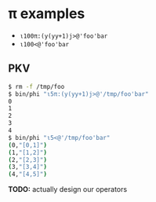 # π examples
+ `ι100π:(y(yy+1)j>@'foo'bar`
+ `ι100<@'foo'bar`


## PKV
```bash
$ rm -f /tmp/foo
$ bin/phi "ι5π:(y(yy+1)j>@'/tmp/foo'bar"
0
1
2
3
4
$ bin/phi "ι5<@'/tmp/foo'bar"
(0,"[0,1]")
(1,"[1,2]")
(2,"[2,3]")
(3,"[3,4]")
(4,"[4,5]")
```

**TODO:** actually design our operators
